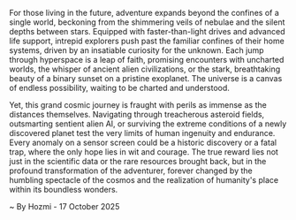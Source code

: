 
For those living in the future, adventure expands beyond the confines of a single world, beckoning from the shimmering veils of nebulae and the silent depths between stars. Equipped with faster-than-light drives and advanced life support, intrepid explorers push past the familiar confines of their home systems, driven by an insatiable curiosity for the unknown. Each jump through hyperspace is a leap of faith, promising encounters with uncharted worlds, the whisper of ancient alien civilizations, or the stark, breathtaking beauty of a binary sunset on a pristine exoplanet. The universe is a canvas of endless possibility, waiting to be charted and understood.

Yet, this grand cosmic journey is fraught with perils as immense as the distances themselves. Navigating through treacherous asteroid fields, outsmarting sentient alien AI, or surviving the extreme conditions of a newly discovered planet test the very limits of human ingenuity and endurance. Every anomaly on a sensor screen could be a historic discovery or a fatal trap, where the only hope lies in wit and courage. The true reward lies not just in the scientific data or the rare resources brought back, but in the profound transformation of the adventurer, forever changed by the humbling spectacle of the cosmos and the realization of humanity's place within its boundless wonders.

~ By Hozmi - 17 October 2025
